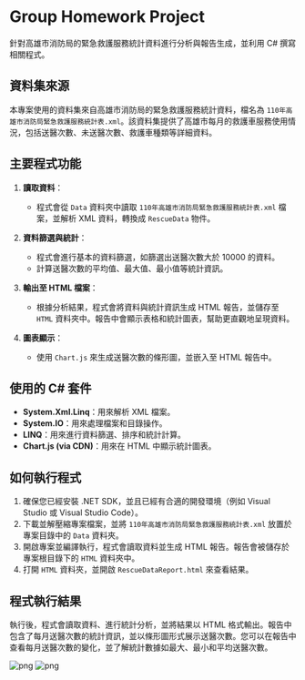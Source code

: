 # Group Homework Project

針對高雄市消防局的緊急救護服務統計資料進行分析與報告生成，並利用 C# 撰寫相關程式。


## 資料集來源
本專案使用的資料集來自高雄市消防局的緊急救護服務統計資料，檔名為 `110年高雄市消防局緊急救護服務統計表.xml`。該資料集提供了高雄市每月的救護車服務使用情況，包括送醫次數、未送醫次數、救護車種類等詳細資料。

## 主要程式功能
1. **讀取資料**：
   - 程式會從 `Data` 資料夾中讀取 `110年高雄市消防局緊急救護服務統計表.xml` 檔案，並解析 XML 資料，轉換成 `RescueData` 物件。
   
2. **資料篩選與統計**：
   - 程式會進行基本的資料篩選，如篩選出送醫次數大於 10000 的資料。
   - 計算送醫次數的平均值、最大值、最小值等統計資訊。

3. **輸出至 HTML 檔案**：
   - 根據分析結果，程式會將資料與統計資訊生成 HTML 報告，並儲存至 `HTML` 資料夾中。報告中會顯示表格和統計圖表，幫助更直觀地呈現資料。

4. **圖表顯示**：
   - 使用 `Chart.js` 來生成送醫次數的條形圖，並嵌入至 HTML 報告中。

## 使用的 C# 套件
- **System.Xml.Linq**：用來解析 XML 檔案。
- **System.IO**：用來處理檔案和目錄操作。
- **LINQ**：用來進行資料篩選、排序和統計計算。
- **Chart.js (via CDN)**：用來在 HTML 中顯示統計圖表。

## 如何執行程式
1. 確保您已經安裝 .NET SDK，並且已經有合適的開發環境（例如 Visual Studio 或 Visual Studio Code）。
2. 下載並解壓縮專案檔案，並將 `110年高雄市消防局緊急救護服務統計表.xml` 放置於專案目錄中的 `Data` 資料夾。
3. 開啟專案並編譯執行，程式會讀取資料並生成 HTML 報告。報告會被儲存於專案根目錄下的 `HTML` 資料夾中。
4. 打開 `HTML` 資料夾，並開啟 `RescueDataReport.html` 來查看結果。

## 程式執行結果
執行後，程式會讀取資料、進行統計分析，並將結果以 HTML 格式輸出。報告中包含了每月送醫次數的統計資訊，並以條形圖形式展示送醫次數。您可以在報告中查看每月送醫次數的變化，並了解統計數據如最大、最小和平均送醫次數。

![png](https://github.com/kerong2002/Nkust-113-2/blob/master/HomeWork/OpenData%E5%88%86%E6%9E%90%E8%B3%87%E6%96%99%E7%B7%B4%E7%BF%92/C110152338/ConsoleApp1/ConsoleApp1/PNG/2025-03-28%20112909.png)
![png](https://github.com/kerong2002/Nkust-113-2/blob/master/HomeWork/OpenData%E5%88%86%E6%9E%90%E8%B3%87%E6%96%99%E7%B7%B4%E7%BF%92/C110152338/ConsoleApp1/ConsoleApp1/PNG/2025-03-28%20112943.png)